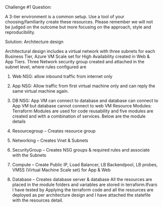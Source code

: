 Challenge #1 Question:

A 3-tier environment is a common setup. Use a tool of your choosing/familiarity create these resources. Please remember we will not be judged on the outcome but more focusing on the approach, style and reproducibility.

Solution: 
Architecture design 
 

Architectural design includes a virtual network with three subnets for each Business Tier, Azure VM Scale set for High Availability created in Web & App Tiers.
Three Network security group created and attached in the subnet level, where rules configured are
1.	Web NSG: allow inbound traffic from internet only
2.	App NSG: Allow traffic from first virtual machine only and can reply the same virtual machine again.
3.	DB NSG: App VM can connect to database and database can connect to App VM but database cannot connect to web VM
Resource Modules: 
Terraform Modules are used for code reusability and five modules are created and with a combination of services. Below are the module details

1.	Resourcegroup – Creates resource group
2.	Networking – Creates Vnet & Subnets
3.	SecurityGroup – Creates NSG groups & required rules and associate with the Subnets
4.	Compute – Create Public IP, Load Balancer, LB Backendpool, LB probes, VMSS (Virtual Machine Scale set) for App & Web
5.	Database – Creates database server & database
All the resources are placed in the module folders and variables are stored in terraform.tfvars
I have tested by Applying the terraform code and all the resources are deployed as per architecture design and I have attached the statefile with the resources detail.
